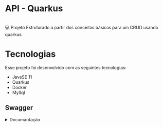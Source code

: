 # API - Quarkus

<br>
💻 Projeto
Estruturado a partir dos conceitos básicos para um CRUD usando quarkus.
</br>

# Tecnologias

Esse projeto foi desenvolvido com as seguintes tecnologias:

-   JavaSE 11
-   Quarkus
-   Docker
-   MySql

## Swagger 

<details><summary>Documantação</summary>
<p>

#### Tela documentação Swagger.

<img src="./src/imagens/swagger.png">

</p>
</details>
